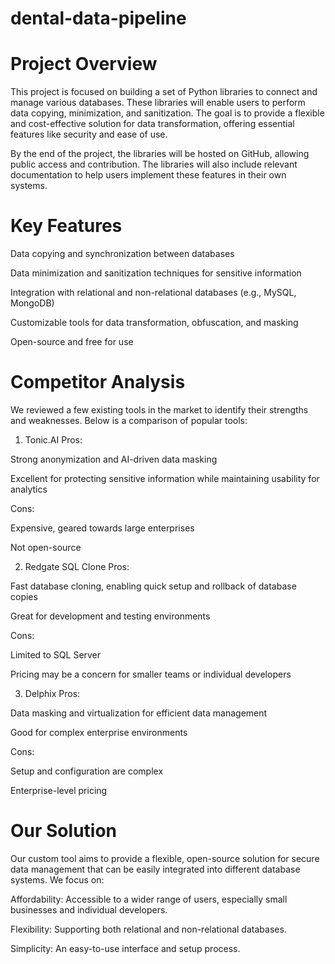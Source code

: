 # dental-data-pipeline
 
# Project Overview
This project is focused on building a set of Python libraries to connect and manage various databases. These libraries will enable users to perform data copying, minimization, and sanitization. The goal is to provide a flexible and cost-effective solution for data transformation, offering essential features like security and ease of use.

By the end of the project, the libraries will be hosted on GitHub, allowing public access and contribution. The libraries will also include relevant documentation to help users implement these features in their own systems.

# Key Features
   Data copying and synchronization between databases
   
   Data minimization and sanitization techniques for sensitive information
   
   Integration with relational and non-relational databases (e.g., MySQL, MongoDB)
   
   Customizable tools for data transformation, obfuscation, and masking
  
   Open-source and free for use

# Competitor Analysis
We reviewed a few existing tools in the market to identify their strengths and weaknesses. Below is a comparison of popular tools:

1. Tonic.AI
 Pros:
 
 Strong anonymization and AI-driven data masking
 
 Excellent for protecting sensitive information while maintaining usability for analytics
 
 Cons:
 
 Expensive, geared towards large enterprises
 
 Not open-source

2. Redgate SQL Clone
 Pros:
 
 Fast database cloning, enabling quick setup and rollback of database copies
 
 Great for development and testing environments
 
 Cons:
 
 Limited to SQL Server
 
 Pricing may be a concern for smaller teams or individual developers

3. Delphix
Pros:

Data masking and virtualization for efficient data management

Good for complex enterprise environments

Cons:

Setup and configuration are complex

Enterprise-level pricing

# Our Solution
Our custom tool aims to provide a flexible, open-source solution for secure data management that can be easily integrated into different database systems. We focus on:

   Affordability: Accessible to a wider range of users, especially small businesses and individual developers.
    
   Flexibility: Supporting both relational and non-relational databases.
    
   Simplicity: An easy-to-use interface and setup process.
